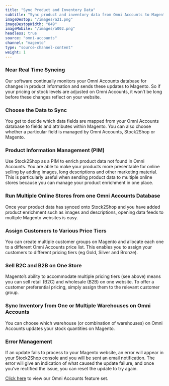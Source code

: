 ```yaml
---
title: "Sync Product and Inventory Data"
subtitle: "Sync product and inventory data from Omni Accounts to Magento."
imageDestop: "/images/a21.png"
imageDestopWidth: "849"
imageMobile: "/images/a002.png"
headless: true
source: "omni-accounts"
channel: "magento"
type: "source-channel-content"
weight: 1
---
```


### Near Real Time Syncing
Our software continually monitors your Omni Accounts database for changes in product information and sends these updates to Magento. So if your pricing or stock levels are adjusted on Omni Accounts, it won’t be long before these changes reflect on your website.

### Choose the Data to Sync
You get to decide which data fields are mapped from your Omni Accounts database to fields and attributes within Magento. You can also choose whether a particular field is managed by Omni Accounts, Stock2Shop or Magento.

### Product Information Management (PIM)
Use Stock2Shop as a PIM to enrich product data not found in Omni Accounts. You are able to make your products more presentable for online selling by adding images, long descriptions and other marketing material. This is particularly useful when sending product data to multiple online stores because you can manage your product enrichment in one place.

### Run Multiple Online Stores from one Omni Accounts Database
Once your product data has synced onto Stock2Shop and you have added product enrichment such as images and descriptions, opening data feeds to multiple Magento websites is easy.

### Assign Customers to Various Price Tiers
You can create multiple customer groups on Magento and allocate each one to a different Omni Accounts price list. This enables you to assign your customers to different pricing tiers (eg Gold, Silver and Bronze). 

### Sell B2C and B2B on One Store
Magento’s ability to accommodate multiple pricing tiers (see above) means you can sell retail (B2C) and wholesale (B2B) on one website. To offer a customer preferential pricing, simply assign them to the relevant customer group.

### Sync Inventory from One or Multiple Warehouses on Omni Accounts
You can choose which warehouse (or combination of warehouses) on Omni Accounts updates your stock quantities on Magento.

### Error Management
If an update fails to process to your Magento website, an error will appear in your Stock2Shop console and you will be sent an email notification. The error will give an indication of what caused the update failure, and once you’ve rectified the issue, you can reset the update to try again.

[Click here](/help/features/omni-accounts/ "Omni Accounts Features") to view our Omni Accounts feature set.